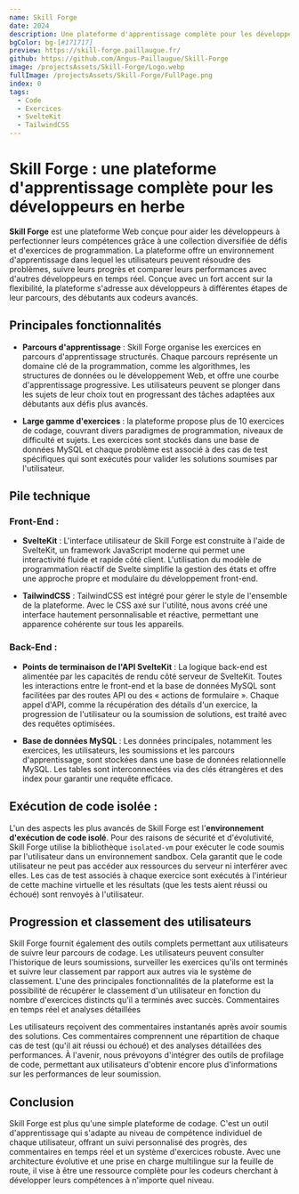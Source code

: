 ```yaml
---
name: Skill Forge
date: 2024
description: Une plateforme d'apprentissage complète pour les développeurs en herbe
bgColor: bg-[#171717]
preview: https://skill-forge.paillaugue.fr/
github: https://github.com/Angus-Paillaugue/Skill-Forge
image: /projectsAssets/Skill-Forge/Logo.webp
fullImage: /projectsAssets/Skill-Forge/FullPage.png
index: 0
tags:
  - Code
  - Exercices
  - SvelteKit
  - TailwindCSS
---
```


# Skill Forge : une plateforme d'apprentissage complète pour les développeurs en herbe

**Skill Forge** est une plateforme Web conçue pour aider les développeurs à perfectionner leurs compétences grâce à une collection diversifiée de défis et d'exercices de programmation. La plateforme offre un environnement d'apprentissage dans lequel les utilisateurs peuvent résoudre des problèmes, suivre leurs progrès et comparer leurs performances avec d'autres développeurs en temps réel. Conçue avec un fort accent sur la flexibilité, la plateforme s'adresse aux développeurs à différentes étapes de leur parcours, des débutants aux codeurs avancés.

## Principales fonctionnalités

- **Parcours d'apprentissage** : Skill Forge organise les exercices en parcours d'apprentissage structurés. Chaque parcours représente un domaine clé de la programmation, comme les algorithmes, les structures de données ou le développement Web, et offre une courbe d'apprentissage progressive. Les utilisateurs peuvent se plonger dans les sujets de leur choix tout en progressant des tâches adaptées aux débutants aux défis plus avancés.

- **Large gamme d'exercices** : la plateforme propose plus de 10 exercices de codage, couvrant divers paradigmes de programmation, niveaux de difficulté et sujets. Les exercices sont stockés dans une base de données MySQL et chaque problème est associé à des cas de test spécifiques qui sont exécutés pour valider les solutions soumises par l'utilisateur.

## Pile technique

### Front-End :

- **SvelteKit** : L'interface utilisateur de Skill Forge est construite à l'aide de SvelteKit, un framework JavaScript moderne qui permet une interactivité fluide et rapide côté client. L'utilisation du modèle de programmation réactif de Svelte simplifie la gestion des états et offre une approche propre et modulaire du développement front-end.

- **TailwindCSS** : TailwindCSS est intégré pour gérer le style de l'ensemble de la plateforme. Avec le CSS axé sur l'utilité, nous avons créé une interface hautement personnalisable et réactive, permettant une apparence cohérente sur tous les appareils.

### Back-End :

- **Points de terminaison de l'API SvelteKit** : La logique back-end est alimentée par les capacités de rendu côté serveur de SvelteKit. Toutes les interactions entre le front-end et la base de données MySQL sont facilitées par des routes API ou des « actions de formulaire ». Chaque appel d'API, comme la récupération des détails d'un exercice, la progression de l'utilisateur ou la soumission de solutions, est traité avec des requêtes optimisées.

- **Base de données MySQL** : Les données principales, notamment les exercices, les utilisateurs, les soumissions et les parcours d'apprentissage, sont stockées dans une base de données relationnelle MySQL. Les tables sont interconnectées via des clés étrangères et des index pour garantir une requête efficace.

## Exécution de code isolée :

L'un des aspects les plus avancés de Skill Forge est l'**environnement d'exécution de code isolé**. Pour des raisons de sécurité et d'évolutivité, Skill Forge utilise la bibliothèque `isolated-vm` pour exécuter le code soumis par l'utilisateur dans un environnement sandbox. Cela garantit que le code utilisateur ne peut pas accéder aux ressources du serveur ni interférer avec elles. Les cas de test associés à chaque exercice sont exécutés à l'intérieur de cette machine virtuelle et les résultats (que les tests aient réussi ou échoué) sont renvoyés à l'utilisateur.

## Progression et classement des utilisateurs

Skill Forge fournit également des outils complets permettant aux utilisateurs de suivre leur parcours de codage. Les utilisateurs peuvent consulter l'historique de leurs soumissions, surveiller les exercices qu'ils ont terminés et suivre leur classement par rapport aux autres via le système de classement. L'une des principales fonctionnalités de la plateforme est la possibilité de récupérer le classement d'un utilisateur en fonction du nombre d'exercices distincts qu'il a terminés avec succès.
Commentaires en temps réel et analyses détaillées

Les utilisateurs reçoivent des commentaires instantanés après avoir soumis des solutions. Ces commentaires comprennent une répartition de chaque cas de test (qu'il ait réussi ou échoué) et des analyses détaillées des performances. À l'avenir, nous prévoyons d'intégrer des outils de profilage de code, permettant aux utilisateurs d'obtenir encore plus d'informations sur les performances de leur soumission.

## Conclusion

Skill Forge est plus qu'une simple plateforme de codage. C'est un outil d'apprentissage qui s'adapte au niveau de compétence individuel de chaque utilisateur, offrant un suivi personnalisé des progrès, des commentaires en temps réel et un système d'exercices robuste. Avec une architecture évolutive et une prise en charge multilingue sur la feuille de route, il vise à être une ressource complète pour les codeurs cherchant à développer leurs compétences à n'importe quel niveau.
